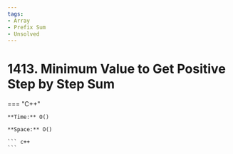 ```yaml
---
tags:
- Array
- Prefix Sum
- Unsolved
---
```



# 1413. Minimum Value to Get Positive Step by Step Sum

=== "C++"

    **Time:** O()

    **Space:** O()

    ``` c++
    ```